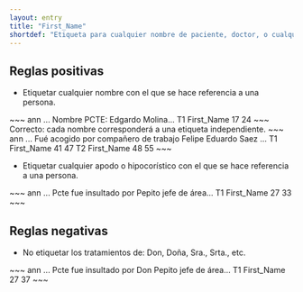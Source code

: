 ```yaml
---
layout: entry
title: "First_Name"
shortdef: "Etiqueta para cualquier nombre de paciente, doctor, o cualquier persona mencionada."
---
```



## Reglas positivas

* Etiquetar cualquier nombre con el que se hace referencia a una persona.

<div class="annotation-correct" markdown="1">
~~~ ann
... Nombre PCTE: Edgardo Molina…
T1 First_Name 17 24 
~~~
</div>

<div class="annotation-correct" markdown="1">
Correcto: cada nombre corresponderá a una etiqueta independiente.
~~~ ann
... Fué acogido por compañero de trabajo Felipe Eduardo Saez ...
T1 First_Name 41 47 
T2 First_Name 48 55 
~~~
</div>

* Etiquetar cualquier apodo o hipocorístico con el que se hace referencia a una persona.

<div class="annotation-correct" markdown="1">
~~~ ann
... Pcte fue insultado por Pepito jefe de área...
T1 First_Name 27 33 
~~~
</div>

## Reglas negativas 

* No etiquetar los tratamientos de: Don, Doña, Sra., Srta., etc.

<div class="annotation-incorrect" markdown="1">
~~~ ann
... Pcte fue insultado por Don Pepito jefe de área...
T1 First_Name 27 37 
~~~
</div>

